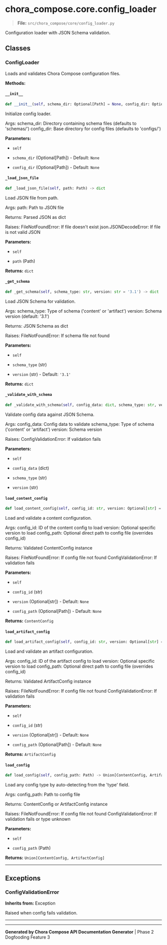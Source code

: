 # chora_compose.core.config_loader

> **File:** `src/chora_compose/core/config_loader.py`

Configuration loader with JSON Schema validation.


## Classes


### ConfigLoader



Loads and validates Chora Compose configuration files.


**Methods:**


#### `__init__`

```python
def __init__(self, schema_dir: Optional[Path] = None, config_dir: Optional[Path] = None) -> None
```

Initialize config loader.

Args:
    schema_dir: Directory containing schema files (defaults to 'schemas/')
    config_dir: Base directory for config files (defaults to 'configs/')


**Parameters:**


- `self`

- `schema_dir` (Optional[Path]) - Default: `None`

- `config_dir` (Optional[Path]) - Default: `None`






#### `_load_json_file`

```python
def _load_json_file(self, path: Path) -> dict
```

Load JSON file from path.

Args:
    path: Path to JSON file

Returns:
    Parsed JSON as dict

Raises:
    FileNotFoundError: If file doesn't exist
    json.JSONDecodeError: If file is not valid JSON


**Parameters:**


- `self`

- `path` (Path)




**Returns:** `dict`



#### `_get_schema`

```python
def _get_schema(self, schema_type: str, version: str = '3.1') -> dict
```

Load JSON Schema for validation.

Args:
    schema_type: Type of schema ('content' or 'artifact')
    version: Schema version (default: '3.1')

Returns:
    JSON Schema as dict

Raises:
    FileNotFoundError: If schema file not found


**Parameters:**


- `self`

- `schema_type` (str)

- `version` (str) - Default: `'3.1'`




**Returns:** `dict`



#### `_validate_with_schema`

```python
def _validate_with_schema(self, config_data: dict, schema_type: str, version: str) -> None
```

Validate config data against JSON Schema.

Args:
    config_data: Config data to validate
    schema_type: Type of schema ('content' or 'artifact')
    version: Schema version

Raises:
    ConfigValidationError: If validation fails


**Parameters:**


- `self`

- `config_data` (dict)

- `schema_type` (str)

- `version` (str)






#### `load_content_config`

```python
def load_content_config(self, config_id: str, version: Optional[str] = None, config_path: Optional[Path] = None) -> ContentConfig
```

Load and validate a content configuration.

Args:
    config_id: ID of the content config to load
    version: Optional specific version to load
    config_path: Optional direct path to config file (overrides config_id)

Returns:
    Validated ContentConfig instance

Raises:
    FileNotFoundError: If config file not found
    ConfigValidationError: If validation fails


**Parameters:**


- `self`

- `config_id` (str)

- `version` (Optional[str]) - Default: `None`

- `config_path` (Optional[Path]) - Default: `None`




**Returns:** `ContentConfig`



#### `load_artifact_config`

```python
def load_artifact_config(self, config_id: str, version: Optional[str] = None, config_path: Optional[Path] = None) -> ArtifactConfig
```

Load and validate an artifact configuration.

Args:
    config_id: ID of the artifact config to load
    version: Optional specific version to load
    config_path: Optional direct path to config file (overrides config_id)

Returns:
    Validated ArtifactConfig instance

Raises:
    FileNotFoundError: If config file not found
    ConfigValidationError: If validation fails


**Parameters:**


- `self`

- `config_id` (str)

- `version` (Optional[str]) - Default: `None`

- `config_path` (Optional[Path]) - Default: `None`




**Returns:** `ArtifactConfig`



#### `load_config`

```python
def load_config(self, config_path: Path) -> Union[ContentConfig, ArtifactConfig]
```

Load any config type by auto-detecting from the 'type' field.

Args:
    config_path: Path to config file

Returns:
    ContentConfig or ArtifactConfig instance

Raises:
    FileNotFoundError: If config file not found
    ConfigValidationError: If validation fails or type unknown


**Parameters:**


- `self`

- `config_path` (Path)




**Returns:** `Union[ContentConfig, ArtifactConfig]`





---







## Exceptions


### ConfigValidationError

**Inherits from:** Exception

Raised when config fails validation.

---




---

**Generated by Chora Compose API Documentation Generator** | Phase 2 Dogfooding Feature 3
